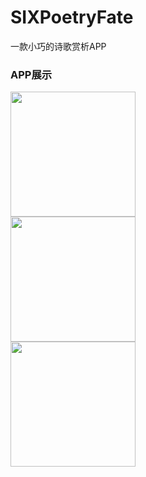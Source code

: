 # SIXPoetryFate
一款小巧的诗歌赏析APP


<h3>APP展示</h3>

<div>
<img src="./images/home_right" width=200></img>
</div>

<div>
<img src="./images/home_left" width=200></img>
</div>

<div>
<img src="./images/poetry" width=200></img>
</div>
